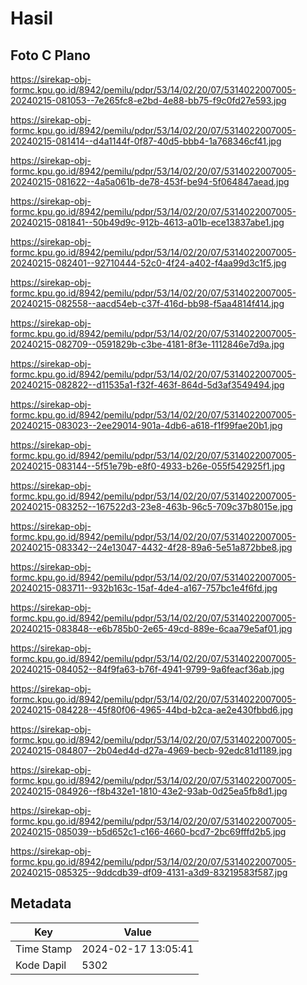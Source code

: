 # Hasil

## Foto C Plano

https://sirekap-obj-formc.kpu.go.id/8942/pemilu/pdpr/53/14/02/20/07/5314022007005-20240215-081053--7e265fc8-e2bd-4e88-bb75-f9c0fd27e593.jpg

https://sirekap-obj-formc.kpu.go.id/8942/pemilu/pdpr/53/14/02/20/07/5314022007005-20240215-081414--d4a1144f-0f87-40d5-bbb4-1a768346cf41.jpg

https://sirekap-obj-formc.kpu.go.id/8942/pemilu/pdpr/53/14/02/20/07/5314022007005-20240215-081622--4a5a061b-de78-453f-be94-5f064847aead.jpg

https://sirekap-obj-formc.kpu.go.id/8942/pemilu/pdpr/53/14/02/20/07/5314022007005-20240215-081841--50b49d9c-912b-4613-a01b-ece13837abe1.jpg

https://sirekap-obj-formc.kpu.go.id/8942/pemilu/pdpr/53/14/02/20/07/5314022007005-20240215-082401--92710444-52c0-4f24-a402-f4aa99d3c1f5.jpg

https://sirekap-obj-formc.kpu.go.id/8942/pemilu/pdpr/53/14/02/20/07/5314022007005-20240215-082558--aacd54eb-c37f-416d-bb98-f5aa4814f414.jpg

https://sirekap-obj-formc.kpu.go.id/8942/pemilu/pdpr/53/14/02/20/07/5314022007005-20240215-082709--0591829b-c3be-4181-8f3e-1112846e7d9a.jpg

https://sirekap-obj-formc.kpu.go.id/8942/pemilu/pdpr/53/14/02/20/07/5314022007005-20240215-082822--d11535a1-f32f-463f-864d-5d3af3549494.jpg

https://sirekap-obj-formc.kpu.go.id/8942/pemilu/pdpr/53/14/02/20/07/5314022007005-20240215-083023--2ee29014-901a-4db6-a618-f1f99fae20b1.jpg

https://sirekap-obj-formc.kpu.go.id/8942/pemilu/pdpr/53/14/02/20/07/5314022007005-20240215-083144--5f51e79b-e8f0-4933-b26e-055f542925f1.jpg

https://sirekap-obj-formc.kpu.go.id/8942/pemilu/pdpr/53/14/02/20/07/5314022007005-20240215-083252--167522d3-23e8-463b-96c5-709c37b8015e.jpg

https://sirekap-obj-formc.kpu.go.id/8942/pemilu/pdpr/53/14/02/20/07/5314022007005-20240215-083342--24e13047-4432-4f28-89a6-5e51a872bbe8.jpg

https://sirekap-obj-formc.kpu.go.id/8942/pemilu/pdpr/53/14/02/20/07/5314022007005-20240215-083711--932b163c-15af-4de4-a167-757bc1e4f6fd.jpg

https://sirekap-obj-formc.kpu.go.id/8942/pemilu/pdpr/53/14/02/20/07/5314022007005-20240215-083848--e6b785b0-2e65-49cd-889e-6caa79e5af01.jpg

https://sirekap-obj-formc.kpu.go.id/8942/pemilu/pdpr/53/14/02/20/07/5314022007005-20240215-084052--84f9fa63-b76f-4941-9799-9a6feacf36ab.jpg

https://sirekap-obj-formc.kpu.go.id/8942/pemilu/pdpr/53/14/02/20/07/5314022007005-20240215-084228--45f80f06-4965-44bd-b2ca-ae2e430fbbd6.jpg

https://sirekap-obj-formc.kpu.go.id/8942/pemilu/pdpr/53/14/02/20/07/5314022007005-20240215-084807--2b04ed4d-d27a-4969-becb-92edc81d1189.jpg

https://sirekap-obj-formc.kpu.go.id/8942/pemilu/pdpr/53/14/02/20/07/5314022007005-20240215-084926--f8b432e1-1810-43e2-93ab-0d25ea5fb8d1.jpg

https://sirekap-obj-formc.kpu.go.id/8942/pemilu/pdpr/53/14/02/20/07/5314022007005-20240215-085039--b5d652c1-c166-4660-bcd7-2bc69fffd2b5.jpg

https://sirekap-obj-formc.kpu.go.id/8942/pemilu/pdpr/53/14/02/20/07/5314022007005-20240215-085325--9ddcdb39-df09-4131-a3d9-83219583f587.jpg


## Metadata

| Key        | Value               |
| ---------- | ------------------- |
| Time Stamp | 2024-02-17 13:05:41 |
| Kode Dapil | 5302                |




